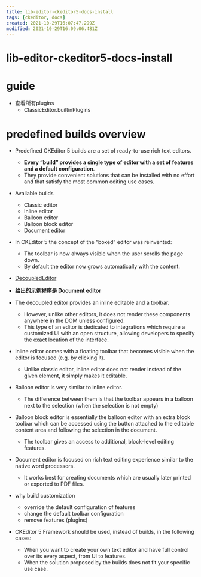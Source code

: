 ```yaml
---
title: lib-editor-ckeditor5-docs-install
tags: [ckeditor, docs]
created: 2021-10-29T16:07:47.299Z
modified: 2021-10-29T16:09:06.481Z
---
```


# lib-editor-ckeditor5-docs-install

# guide

- 查看所有plugins
  - ClassicEditor.builtinPlugins

# predefined builds overview
- Predefined CKEditor 5 builds are a set of ready-to-use rich text editors.
  - **Every “build” provides a single type of editor with a set of features and a default configuration**. 
  - They provide convenient solutions that can be installed with no effort and that satisfy the most common editing use cases.

- Available builds
  - Classic editor
  - Inline editor
  - Balloon editor
  - Balloon block editor
  - Document editor

- In CKEditor 5 the concept of the “boxed” editor was reinvented:
  - The toolbar is now always visible when the user scrolls the page down.
  - By default the editor now grows automatically with the content.

- [DecoupledEditor](https://ckeditor.com/docs/ckeditor5/latest/api/module_editor-decoupled_decouplededitor-DecoupledEditor.html)
- **给出的示例程序是 Document editor**
- The decoupled editor provides an inline editable and a toolbar. 
  - However, unlike other editors, it does not render these components anywhere in the DOM unless configured.
  - This type of an editor is dedicated to integrations which require a customized UI with an open structure, allowing developers to specify the exact location of the interface.

- Inline editor comes with a floating toolbar that becomes visible when the editor is focused (e.g. by clicking it). 
  - Unlike classic editor, inline editor does not render instead of the given element, it simply makes it editable. 

- Balloon editor is very similar to inline editor. 
  - The difference between them is that the toolbar appears in a balloon next to the selection (when the selection is not empty)

- Balloon block editor is essentially the balloon editor with an extra block toolbar which can be accessed using the button attached to the editable content area and following the selection in the document. 
  - The toolbar gives an access to additional, block–level editing features.

- Document editor is focused on rich text editing experience similar to the native word processors. 
  - It works best for creating documents which are usually later printed or exported to PDF files.

- why build customization
  - override the default configuration of features
  - change the default toolbar configuration
  - remove features (plugins)

- CKEditor 5 Framework should be used, instead of builds, in the following cases:
  - When you want to create your own text editor and have full control over its every aspect, from UI to features.
  - When the solution proposed by the builds does not fit your specific use case.
